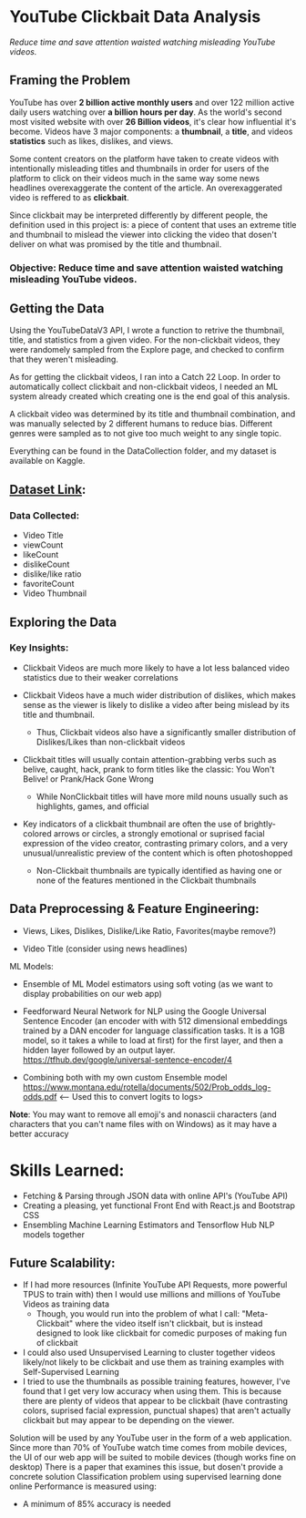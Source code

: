 # YouTube Clickbait Data Analysis
 *Reduce time and save attention waisted watching misleading YouTube videos.*

## Framing the Problem

YouTube has over **2 billion active monthly users** and over 122 million active daily users watching over **a billion hours per day**. As the world's second most visited website with over **26 Billion videos**, it's clear how influential it's become. Videos have 3 major components: a **thumbnail**, a **title**, and videos **statistics** such as likes, dislikes, and views.  

Some content creators on the platform have taken to create videos with intentionally misleading titles and thumbnails in order for users of the platform to click on their videos much in the same way some news headlines overexaggerate the content of the article. An overexaggerated video is reffered to as  **clickbait**.

Since clickbait may be interpreted differently by different people, the definition used in this project is: a piece of content that uses an extreme title and thumbnail to mislead the viewer into clicking the video that dosen't deliver on what was promised by the title and thumbnail.

### Objective: Reduce time and save attention waisted watching misleading YouTube videos.

## Getting the Data


Using the YouTubeDataV3 API, I wrote a function to retrive the thumbnail, title, and statistics from a given video. For the non-clickbait videos, they were randomely sampled from the Explore page, and checked to confirm that they weren't misleading. 

As for getting the clickbait videos, I ran into a Catch 22 Loop. In order to automatically collect clickbait and non-clickbait videos, I needed an ML system already created which creating one is the end goal of this analysis. 

A clickbait video was determined by its title and thumbnail combination, and was manually selected by 2 different humans to reduce bias. Different genres were sampled as to not give too much weight to any single topic.

Everything can be found in the DataCollection folder, and my dataset is available on Kaggle.

## [Dataset Link](https://www.kaggle.com/thelazyaz/youtube-clickbait-classification):


### Data Collected:

- Video Title
- viewCount
- likeCount
- dislikeCount
- dislike/like ratio
- favoriteCount
- Video Thumbnail

## Exploring the Data

### Key Insights:

 * Clickbait Videos are much more likely to have a lot less balanced video statistics due to their weaker correlations

 * Clickbait Videos have a much wider distribution of dislikes, which makes sense as the viewer is likely to dislike a video after being mislead by its title and thumbnail.
    * Thus, Clickbait videos also have a significantly smaller distribution of Dislikes/Likes than non-clickbait videos
    
* Clickbait titles will usually contain attention-grabbing verbs such as belive, caught, hack, prank to form titles like the classic: You Won't Belive! or Prank/Hack Gone Wrong

    * While NonClickbait titles will have more mild nouns usually such as highlights, games, and official
* Key indicators of a clickbait thumbnail are often the use of brightly-colored arrows or circles, a strongly emotional or suprised facial expression of the video creator, contrasting primary colors, and a very unusual/unrealistic preview of the content which is often photoshopped

    * Non-Clickbait thumbnails are typically identified as having one or none of the features mentioned in the Clickbait thumbnails



## Data Preprocessing & Feature Engineering:

- Views, Likes, Dislikes, Dislike/Like Ratio, Favorites(maybe remove?)

- Video Title (consider using news headlines)

ML Models:

- Ensemble of ML Model estimators using soft voting (as we want to display probabilities on our web app)
- Feedforward Neural Network for NLP using the Google Universal Sentence Encoder (an encoder with with 512 dimensional embeddings trained by a DAN encoder for language classification tasks. It is a 1GB model, so it takes a while to load at first) for the first layer, and then a hidden layer followed by an output layer.
  https://tfhub.dev/google/universal-sentence-encoder/4

- Combining both with my own custom Ensemble model
  https://www.montana.edu/rotella/documents/502/Prob_odds_log-odds.pdf <-- Used this to convert logits to logs>

**Note**: You may want to remove all emoji's and nonascii characters (and characters that you can't name files with on Windows) as it may have a better accuracy


# Skills Learned:

- Fetching & Parsing through JSON data with online API's (YouTube API)
- Creating a pleasing, yet functional Front End with React.js and Bootstrap CSS
- Ensembling Machine Learning Estimators and Tensorflow Hub NLP models together

## Future Scalability:

- If I had more resources (Infinite YouTube API Requests, more powerful TPUS to train with) then I would use millions and millions of YouTube Videos as training data
  - Though, you would run into the problem of what I call: "Meta-Clickbait" where the video itself isn't clickbait, but is instead designed to look like clickbait for comedic purposes of making fun of clickbait
- I could also used Unsupervised Learning to cluster together videos likely/not likely to be clickbait and use them as training examples with Self-Supervised Learning
- I tried to use the thumbnails as possible training features, however, I've found that I get very low accuracy when using them. This is because there are plenty of videos that appear to be clickbait (have contrasting colors, suprised facial expression, punctual shapes) that aren't actually clickbait but may appear to be depending on the viewer.


Solution will be used by any YouTube user in the form of a web application. Since more than 70% of YouTube watch time comes from mobile devices, the UI of our web app will be suited to mobile devices (though works fine on desktop)
There is a paper that examines this issue, but dosen't provide a concrete solution
Classification problem using supervised learning done online
Performance is measured using:

- A minimum of 85% accuracy is needed
